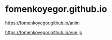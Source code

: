# fomenkoyegor.github.io

https://fomenkoyegor.github.io/anim

https://fomenkoyegor.github.io/vue.js



